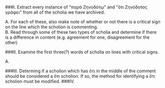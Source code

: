 ###I. Extract every instance of "παρά Ζηνοδότῳ" and "ὅτι Ζηνόδοτος γράφει" from all of the scholia we have archived.   

  A. For each of these, also make note of whether or not there is a critical sign on the line which the scholion is commenting.  
  B. Read through some of these two types of scholia and determine if there is a difference in content (e.g. agreement for one, disagreement for the other)
  
###II. Examine the first three(?) words of scholia on lines with critical signs.

  A. 
  
###III. Determing if a scholion which has ὅτι in the middle of the comment should be considered a ὅτι scholion. If so, the method for identifying a ὅτι scholion must be modified.
###IV.
